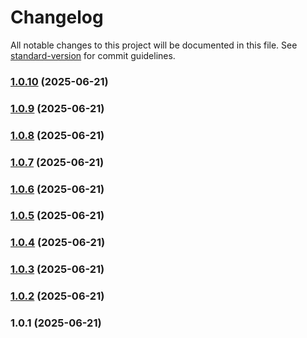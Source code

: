 # Changelog

All notable changes to this project will be documented in this file. See [standard-version](https://github.com/conventional-changelog/standard-version) for commit guidelines.

### [1.0.10](https://github.com/GeorgiDishkov/conicap-sdk/compare/v1.0.9...v1.0.10) (2025-06-21)

### [1.0.9](https://github.com/GeorgiDishkov/conicap-sdk/compare/v1.0.8...v1.0.9) (2025-06-21)

### [1.0.8](https://github.com/GeorgiDishkov/conicap-sdk/compare/v1.0.7...v1.0.8) (2025-06-21)

### [1.0.7](https://github.com/GeorgiDishkov/conicap-sdk/compare/v1.0.6...v1.0.7) (2025-06-21)

### [1.0.6](https://github.com/GeorgiDishkov/conicap-sdk/compare/v1.0.5...v1.0.6) (2025-06-21)

### [1.0.5](https://github.com/GeorgiDishkov/conicap-sdk/compare/v1.0.4...v1.0.5) (2025-06-21)

### [1.0.4](https://github.com/GeorgiDishkov/conicap-sdk/compare/v1.0.3...v1.0.4) (2025-06-21)

### [1.0.3](https://github.com/GeorgiDishkov/conicap-sdk/compare/v1.0.2...v1.0.3) (2025-06-21)

### [1.0.2](https://github.com/GeorgiDishkov/conicap-sdk/compare/v1.0.1...v1.0.2) (2025-06-21)

### 1.0.1 (2025-06-21)
